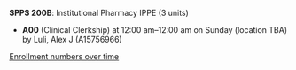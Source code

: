 **SPPS 200B**: Institutional Pharmacy IPPE (3 units)

- **A00** (Clinical Clerkship) at 12:00 am–12:00 am on Sunday (location TBA) by Luli, Alex J (A15756966)

[Enrollment numbers over time](./SPPS200B.tsv)
